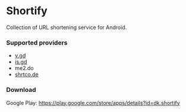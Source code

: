 # Shortify
Collection of URL shortening service for Android.

### Supported providers
* [v.gd][1]
* [is.gd][2]
* me2.do
* [shrtco.de][3]
### Download
Google Play: https://play.google.com/store/apps/details?id=dk.shortify

[1]:https://v.gd
[2]:https://is.gd
[3]:https://shrtco.de
